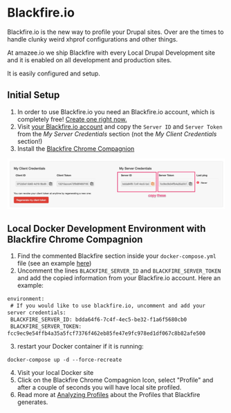 # Blackfire.io

Blackfire.io is the new way to profile your Drupal sites. Over are the times to handle clunky weird xhprof configurations and other things.

At amazee.io we ship Blackfire with every Local Drupal Development site and it is enabled on all development and production sites.

It is easily configured and setup.

## Initial Setup

1. In order to use Blackfire.io you need an Blackfire.io account, which is completely free! [Create one right now.](https://blackfire.io/signup)
2. Visit [your Blackfire.io account](https://blackfire.io/account) and copy the `Server ID` and `Server Token` from the _My Server Credentials_ section \(not the _My Client Credentials_ section!\)
3. Install the [Blackfire Chrome Compagnion](https://blackfire.io/docs/integrations/chrome)

![](/assets/Account_-_Blackfire.jpg)

## Local Docker Development Environment with Blackfire Chrome Compagnion

1. Find the commented Blackfire section inside your `docker-compose.yml` file \(see an example [here](https://github.com/amazeeio/docker/blob/master/example-php70-basic.yml#L13)\)
2. Uncomment the lines `BLACKFIRE_SERVER_ID` and `BLACKFIRE_SERVER_TOKEN` and add the copied information from your Blackfire.io account. Here an example:

  ```
  environment:
   # If you would like to use blackfire.io, uncomment and add your server credentials:
   BLACKFIRE_SERVER_ID: bdda64f6-7c4f-4ec5-be32-f1a6f5680cb0
   BLACKFIRE_SERVER_TOKEN: fcc9ec9e54ffb4a35a5fcf7376f462eb85fe47e9fc978ed1df067c8b82afe500
  ```

3. restart your Docker container if it is running:

  ```
  docker-compose up -d --force-recreate
  ```

4. Visit your local Docker site
5. Click on the Blackfire Chrome Compagnion Icon, select "Profile" and after a couple of seconds you will have local site profiled.
6. Read more at [Analyzing Profiles](https://blackfire.io/docs/reference-guide/analyzing-profiles) about the Profiles that Blackfire generates.

